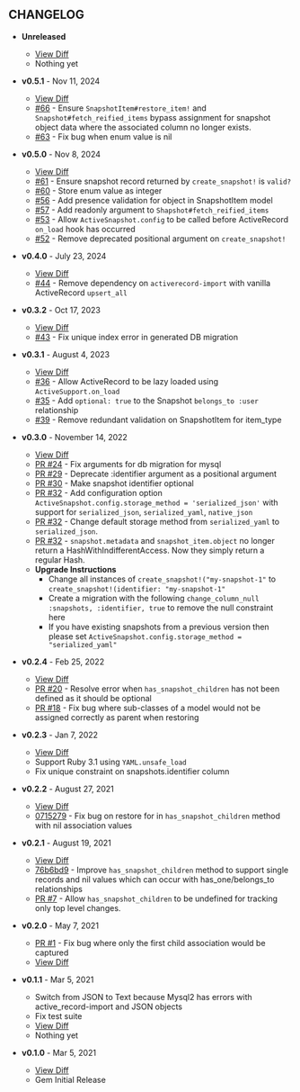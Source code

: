 CHANGELOG
---------

- **Unreleased**
  * [View Diff](https://github.com/westonganger/active_snapshot/compare/v0.5.1...master)
  * Nothing yet

- **v0.5.1** - Nov 11, 2024
  * [View Diff](https://github.com/westonganger/active_snapshot/compare/v0.5.0...v0.5.1)
  * [#66](https://github.com/westonganger/active_snapshot/pull/66) - Ensure `SnapshotItem#restore_item!` and `Snapshot#fetch_reified_items` bypass assignment for snapshot object data where the associated column no longer exists.
  * [#63](https://github.com/westonganger/active_snapshot/pull/63) - Fix bug when enum value is nil

- **v0.5.0** - Nov 8, 2024
  * [View Diff](https://github.com/westonganger/active_snapshot/compare/v0.4.0...v0.5.0)
  * [#61](https://github.com/westonganger/active_snapshot/pull/61) - Ensure snapshot record returned by `create_snapshot!` is `valid?`
  * [#60](https://github.com/westonganger/active_snapshot/pull/60) - Store enum value as integer
  * [#56](https://github.com/westonganger/active_snapshot/pull/56) - Add presence validation for object in SnapshotItem model
  * [#57](https://github.com/westonganger/active_snapshot/pull/57) - Add readonly argument to `Shapshot#fetch_reified_items`
  * [#53](https://github.com/westonganger/active_snapshot/pull/53) - Allow `ActiveSnapshot.config` to be called before ActiveRecord `on_load` hook has occurred
  * [#52](https://github.com/westonganger/active_snapshot/pull/52) - Remove deprecated positional argument on `create_snapshot!`

- **v0.4.0** - July 23, 2024
  * [View Diff](https://github.com/westonganger/active_snapshot/compare/v0.3.2...v0.4.0)
  * [#44](https://github.com/westonganger/active_snapshot/pull/44) - Remove dependency on `activerecord-import` with vanilla ActiveRecord `upsert_all`

- **v0.3.2** - Oct 17, 2023
  * [View Diff](https://github.com/westonganger/active_snapshot/compare/v0.3.1...v0.3.2)
  * [#43](https://github.com/westonganger/active_snapshot/pull/43) - Fix unique index error in generated DB migration

- **v0.3.1** - August 4, 2023
  * [View Diff](https://github.com/westonganger/active_snapshot/compare/v0.3.0...v0.3.1)
  * [#36](https://github.com/westonganger/active_snapshot/pull/36) - Allow ActiveRecord to be lazy loaded using `ActiveSupport.on_load`
  * [#35](https://github.com/westonganger/active_snapshot/pull/35) - Add `optional: true` to the Snapshot `belongs_to :user` relationship
  * [#39](https://github.com/westonganger/active_snapshot/pull/39) - Remove redundant validation on SnapshotItem for item_type

- **v0.3.0** - November 14, 2022
  * [View Diff](https://github.com/westonganger/active_snapshot/compare/v0.2.4...v0.3.0)
  * [PR #24](https://github.com/westonganger/active_snapshot/pull/24) - Fix arguments for db migration for mysql
  * [PR #29](https://github.com/westonganger/active_snapshot/pull/29) - Deprecate :identifier argument as a positional argument
  * [PR #30](https://github.com/westonganger/active_snapshot/pull/30) - Make snapshot identifier optional
  * [PR #32](https://github.com/westonganger/active_snapshot/pull/26) - Add configuration option `ActiveSnapshot.config.storage_method = 'serialized_json'` with support for `serialized_json`, `serialized_yaml`, `native_json`
  * [PR #32](https://github.com/westonganger/active_snapshot/pull/32) - Change default storage method from `serialized_yaml` to `serialized_json`.
  * [PR #32](https://github.com/westonganger/active_snapshot/pull/32) - `snapshot.metadata` and `snapshot_item.object` no longer return a HashWithIndifferentAccess. Now they simply return a regular Hash.
  * **Upgrade Instructions**
    * Change all instances of `create_snapshot!("my-snapshot-1"` to `create_snapshot!(identifier: "my-snapshot-1"`
    * Create a migration with the following `change_column_null :snapshots, :identifier, true` to remove the null constraint here
    * If you have existing snapshots from a previous version then please set `ActiveSnapshot.config.storage_method = "serialized_yaml"`

- **v0.2.4** - Feb 25, 2022
  * [View Diff](https://github.com/westonganger/active_snapshot/compare/v0.2.3...v0.2.4)
  * [PR #20](https://github.com/westonganger/active_snapshot/pull/20) - Resolve error when `has_snapshot_children` has not been defined as it should be optional
  * [PR #18](https://github.com/westonganger/active_snapshot/pull/18) - Fix bug where sub-classes of a model would not be assigned correctly as parent when restoring

- **v0.2.3** - Jan 7, 2022
  * [View Diff](https://github.com/westonganger/active_snapshot/compare/v0.2.2...v0.2.3)
  * Support Ruby 3.1 using `YAML.unsafe_load`
  * Fix unique constraint on snapshots.identifier column

- **v0.2.2** - August 27, 2021
  * [View Diff](https://github.com/westonganger/active_snapshot/compare/v0.2.1...v0.2.2)
  * [0715279](https://github.com/westonganger/active_snapshot/commit/0715279) - Fix bug on restore for in `has_snapshot_children` method with nil association values

- **v0.2.1** - August 19, 2021
  * [View Diff](https://github.com/westonganger/active_snapshot/compare/v0.2.0...v0.2.1)
  * [76b6bd9](https://github.com/westonganger/active_snapshot/commit/76b6bd951f73b277891976c458a0cdef0bd77af5) - Improve `has_snapshot_children` method to support single records and nil values which can occur with has_one/belongs_to relationships
  * [PR #7](https://github.com/westonganger/active_snapshot/pull/7) - Allow `has_snapshot_children` to be undefined for tracking only top level changes.

- **v0.2.0** - May 7, 2021
  * [PR #1](https://github.com/westonganger/active_snapshot/pull/1) - Fix bug where only the first child association would be captured
  * [View Diff](https://github.com/westonganger/active_snapshot/compare/v0.1.1...v0.2.0)

- **v0.1.1** - Mar 5, 2021
  * Switch from JSON to Text because Mysql2 has errors with active_record-import and JSON objects
  * Fix test suite
  * [View Diff](https://github.com/westonganger/active_snapshot/compare/v0.1.0...v0.1.1)
  * Nothing yet

- **v0.1.0** - Mar 5, 2021
  * [View Diff](https://github.com/westonganger/active_snapshot/compare/edbbfd3...v0.1.0)
  * Gem Initial Release
